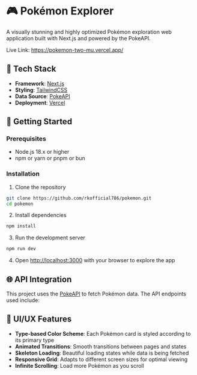 # 🎮 Pokémon Explorer

A visually stunning and highly optimized Pokémon exploration web application built with Next.js and powered by the PokeAPI.


Live Link: https://pokemon-two-mu.vercel.app/

## 🔧 Tech Stack

- **Framework**: [Next.js](https://nextjs.org/)
- **Styling**: [TailwindCSS](https://tailwindcss.com/)
- **Data Source**: [PokeAPI](https://pokeapi.co/)
- **Deployment**: [Vercel](https://pokemon-two-mu.vercel.app/)

## 🚀 Getting Started

### Prerequisites

- Node.js 18.x or higher
- npm or yarn or pnpm or bun

### Installation

1. Clone the repository

```bash
git clone https://github.com/rkofficial786/pokemon.git
cd pokemon
```

2. Install dependencies

```bash
npm install

```

3. Run the development server

```bash
npm run dev

```

4. Open [http://localhost:3000](http://localhost:3000) with your browser to explore the app

## 🌐 API Integration

This project uses the [PokeAPI](https://pokeapi.co/) to fetch Pokémon data. The API endpoints used include:

## 🎨 UI/UX Features

- **Type-based Color Scheme**: Each Pokémon card is styled according to its primary type
- **Animated Transitions**: Smooth transitions between pages and states
- **Skeleton Loading**: Beautiful loading states while data is being fetched
- **Responsive Grid**: Adapts to different screen sizes for optimal viewing
- **Infinite Scrolling**: Load more Pokémon as you scroll
